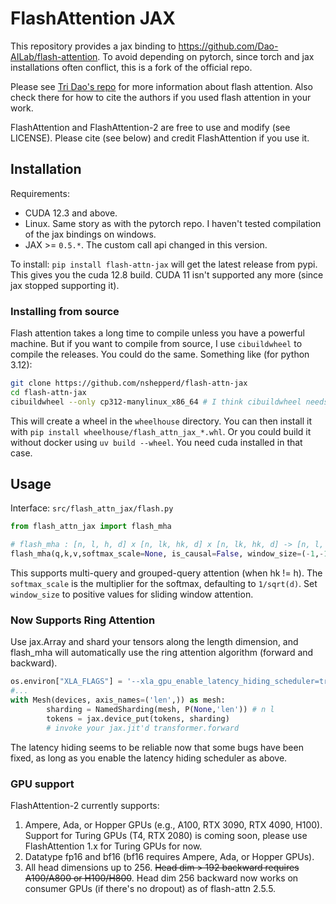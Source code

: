 # FlashAttention JAX
This repository provides a jax binding to <https://github.com/Dao-AILab/flash-attention>. To avoid depending on pytorch, since torch and jax installations often conflict, this is a fork of the official repo.

Please see [Tri Dao's repo](https://github.com/Dao-AILab/flash-attention) for more information about flash attention. Also check there for how to cite the authors if you used flash attention in your work.

FlashAttention and FlashAttention-2 are free to use and modify (see LICENSE).
Please cite (see below) and credit FlashAttention if you use it.

## Installation

Requirements:
- CUDA 12.3 and above.
- Linux. Same story as with the pytorch repo. I haven't tested compilation of the jax bindings on windows.
- JAX >= `0.5.*`. The custom call api changed in this version.

To install: `pip install flash-attn-jax` will get the latest release from pypi. This gives you the cuda 12.8
build. CUDA 11 isn't supported any more (since jax stopped supporting it).

### Installing from source

Flash attention takes a long time to compile unless you have a powerful machine. But if you want to compile from source, I use `cibuildwheel` to compile the releases. You could do the same. Something like (for python 3.12):

```sh
git clone https://github.com/nshepperd/flash-attn-jax
cd flash-attn-jax
cibuildwheel --only cp312-manylinux_x86_64 # I think cibuildwheel needs superuser privileges on some systems because of docker reasons?
```

This will create a wheel in the `wheelhouse` directory. You can then install it with `pip install wheelhouse/flash_attn_jax_*.whl`. Or you could build it without docker using `uv build --wheel`. You need cuda installed in that case.

## Usage

Interface: `src/flash_attn_jax/flash.py`

```py
from flash_attn_jax import flash_mha

# flash_mha : [n, l, h, d] x [n, lk, hk, d] x [n, lk, hk, d] -> [n, l, h, d]
flash_mha(q,k,v,softmax_scale=None, is_causal=False, window_size=(-1,-1))
```

This supports multi-query and grouped-query attention (when hk != h). The `softmax_scale` is the multiplier for the softmax, defaulting to `1/sqrt(d)`. Set `window_size` to positive values for sliding window attention.

### Now Supports Ring Attention

Use jax.Array and shard your tensors along the length dimension, and flash_mha will automatically use the ring attention algorithm (forward and backward).

```py
os.environ["XLA_FLAGS"] = '--xla_gpu_enable_latency_hiding_scheduler=true'
#...
with Mesh(devices, axis_names=('len',)) as mesh:
        sharding = NamedSharding(mesh, P(None,'len')) # n l
        tokens = jax.device_put(tokens, sharding)
        # invoke your jax.jit'd transformer.forward
```

The latency hiding seems to be reliable now that some bugs have been fixed, as long as you enable the 
latency hiding scheduler as above.

### GPU support

FlashAttention-2 currently supports:
1. Ampere, Ada, or Hopper GPUs (e.g., A100, RTX 3090, RTX 4090, H100). Support for Turing
   GPUs (T4, RTX 2080) is coming soon, please use FlashAttention 1.x for Turing
   GPUs for now.
2. Datatype fp16 and bf16 (bf16 requires Ampere, Ada, or Hopper GPUs).
3. All head dimensions up to 256. ~~Head dim > 192 backward requires A100/A800 or H100/H800~~. Head dim 256 backward now works on consumer GPUs (if there's no dropout) as of flash-attn 2.5.5.
